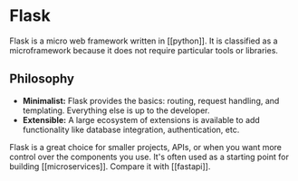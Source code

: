 # Flask

Flask is a micro web framework written in [[python]]. It is classified as a microframework because it does not require particular tools or libraries.

## Philosophy

- **Minimalist:** Flask provides the basics: routing, request handling, and templating. Everything else is up to the developer.
- **Extensible:** A large ecosystem of extensions is available to add functionality like database integration, authentication, etc.

Flask is a great choice for smaller projects, APIs, or when you want more control over the components you use. It's often used as a starting point for building [[microservices]]. Compare it with [[fastapi]].
